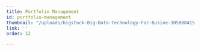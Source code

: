 ```yaml
---
title: Portfolio Management
id: portfolio-management
thumbnail: "/uploads/bigstock-Big-Data-Technology-For-Busine-305808415.jpg"
link: ''
order: 12

---
```

